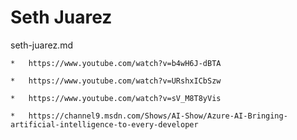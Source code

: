 # Seth Juarez

seth-juarez.md

    *   https://www.youtube.com/watch?v=b4wH6J-dBTA

    *   https://www.youtube.com/watch?v=URshxICbSzw

    *   https://www.youtube.com/watch?v=sV_M8T8yVis

    *   https://channel9.msdn.com/Shows/AI-Show/Azure-AI-Bringing-artificial-intelligence-to-every-developer

